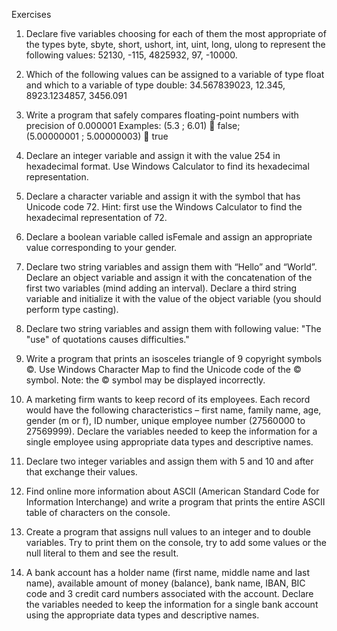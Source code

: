 Exercises

1. Declare five variables choosing for each of them the most appropriate of the types 
  byte, sbyte, short, ushort, int, uint, long, ulong to represent the following values: 
  52130, -115, 4825932, 97, -10000.

2. Which of the following values can be assigned to a variable of type float and which 
  to a variable of type double: 
  34.567839023, 12.345, 8923.1234857, 3456.091

3. Write a program that safely compares floating-point numbers with precision of 0.000001
  Examples:
    (5.3 ; 6.01)  false;  
    (5.00000001 ; 5.00000003)  true

4. Declare an integer variable and assign it with the value 254 in hexadecimal format. 
  Use Windows Calculator to find its hexadecimal representation.

5. Declare a character variable and assign it with the symbol that has Unicode code 72. 
  Hint: first use the Windows Calculator to find the hexadecimal representation of 72.

6. Declare a boolean variable called isFemale and assign an appropriate value 
  corresponding to your gender.

7. Declare two string variables and assign them with “Hello” and “World”. 
  Declare an object variable and assign it with the concatenation of the first two variables 
  (mind adding an interval). 
  Declare a third string variable and initialize it with the value of the object variable 
  (you should perform type casting).

8. Declare two string variables and assign them with following value:
  "The "use" of quotations causes difficulties."

9. Write a program that prints an isosceles triangle of 9 copyright symbols ©. 
  Use Windows Character Map to find the Unicode code of the © symbol. 
  Note: the © symbol may be displayed incorrectly.

10. A marketing firm wants to keep record of its employees. Each record would have the following 
  characteristics – first name, family name, age, gender (m or f), ID number, 
  unique employee number (27560000 to 27569999). 
  Declare the variables needed to keep the information for a single employee using appropriate 
  data types and descriptive names.

11. Declare  two integer variables and assign them with 5 and 10 and after that exchange their values.

12. Find online more information about ASCII (American Standard Code for Information Interchange) 
  and write a program that prints the entire ASCII table of characters on the console.

13. Create a program that assigns null values to an integer and to double variables. 
  Try to print them on the console, try to add some values or the null literal to them and see the result.

14. A bank account has a holder name (first name, middle name and last name), available amount 
  of money (balance), bank name, IBAN, BIC code and 3 credit card numbers associated with the account. 
  Declare the variables needed to keep the information for a single bank account using the appropriate 
  data types and descriptive names.
